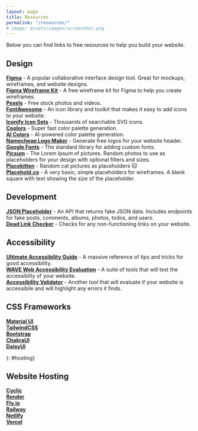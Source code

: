 ```yaml
---
layout: page
title: Resources
permalink: "/resources/"
# image: assets/images/screenshot.png
---
```


Below you can find links to free resources to help you build your website.

## Design

**[Figma](https://www.figma.com)** - A popular collaborative interface design tool. Great for mockups, wireframes, and website designs.  
**[Figma Wireframe Kit](https://www.figma.com/community/file/1122167340874425914/Wireframes-Kit-%5BFree%5D)** - A free wireframe kit for Figma to help you create wireframes.  
**[Pexels](https://www.pexels.com/)** - Free stock photos and videos.  
**[FontAwesome](https://fontawesome.com/)** - An icon library and toolkit that makes it easy to add icons to your website.  
**[Iconify Icon Sets](https://icon-sets.iconify.design)** - Thousands of searchable SVG icons.  
**[Coolors](https://coolors.co)** - Super fast color palette generation.  
**[AI Colors](https://aicolors.co/)** - AI-powered color palette generation.  
**[Namecheap Logo Maker](https://www.namecheap.com/logo-maker/)** - Generate free logos for your website header.  
**[Google Fonts](https://fonts.google.com/)** - The standard library for adding custom fonts.  
**[Picsum](https://picsum.photos/)** - The Lorem Ipsum of pictures. Random photos to use as placeholders for your design with optional filters and sizes.  
**[Placekitten](https://placekitten.com/)** - Random cat pictures as placeholders 🐱  
**[Placehold.co](https://placehold.co/)** - A very basic, simple placeholders for wireframes. A blank square with text showing the size of the placeholder.  

## Development

**[JSON Placeholder](https://jsonplaceholder.typicode.com/)** - An API that returns fake JSON data. Includes endpoints for fake posts, comments, albums, photos, todos, and users.  
**[Dead Link Checker](https://www.deadlinkchecker.com/website-dead-link-checker.asp)** - Checks for any non-functioning links on your website.  

## Accessibility
**[Ultimate Accessibility Guide](https://inhuofficial.hashnode.dev/ultimate-accessibility-guide-101-tips-and-tricks)** - A massive reference of tips and tricks for good accessibility.  
**[WAVE Web Accessibility Evaluation](https://wave.webaim.org/)** - A suite of tools that will test the accessibilty of your website.  
**[Accessibility Validator](https://a11ygator.chialab.io/)** - Another tool that will evaluate if your website is accessibile and will highlight any errors it finds.  

## CSS Frameworks
**[Material UI](https://mui.com/)**  
**[TailwindCSS](https://tailwindcss.com/)**  
**[Bootstrap](https://getbootstrap.com/)**  
**[ChakraUI](https://chakra-ui.com/)**  
**[DaisyUI](https://daisyui.com/)**  

{: #hosting}
## Website Hosting
**[Cyclic](https://cyclic.sh/)**  
**[Render](https://render.com/)**  
**[Fly.io](https://fly.io/)**  
**[Railway](https://railway.app/)**  
**[Netlify](https://www.netlify.com/)**  
**[Vercel](https://vercel.com)**  